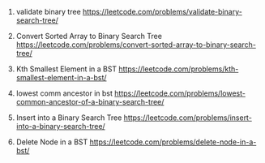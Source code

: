 1. validate binary tree
   https://leetcode.com/problems/validate-binary-search-tree/

2. Convert Sorted Array to Binary Search Tree
   https://leetcode.com/problems/convert-sorted-array-to-binary-search-tree/

3. Kth Smallest Element in a BST
   https://leetcode.com/problems/kth-smallest-element-in-a-bst/

4. lowest comm ancestor in bst
   https://leetcode.com/problems/lowest-common-ancestor-of-a-binary-search-tree/

5. Insert into a Binary Search Tree
   https://leetcode.com/problems/insert-into-a-binary-search-tree/

6. Delete Node in a BST
   https://leetcode.com/problems/delete-node-in-a-bst/
